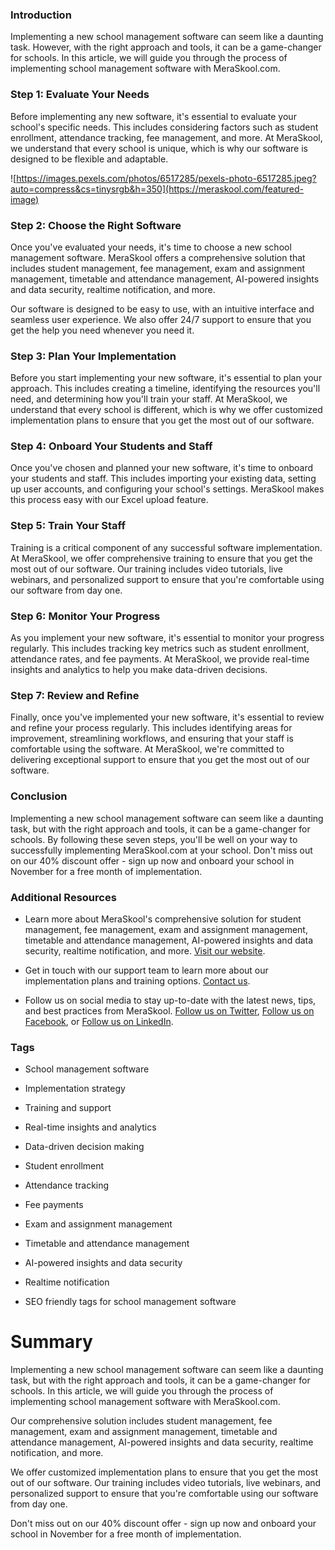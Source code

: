 ### Introduction

Implementing a new school management software can seem like a daunting task. However, with the right approach and tools, it can be a game-changer for schools. In this article, we will guide you through the process of implementing school management software with MeraSkool.com.

### Step 1: Evaluate Your Needs

Before implementing any new software, it's essential to evaluate your school's specific needs. This includes considering factors such as student enrollment, attendance tracking, fee management, and more. At MeraSkool, we understand that every school is unique, which is why our software is designed to be flexible and adaptable.


![https://images.pexels.com/photos/6517285/pexels-photo-6517285.jpeg?auto=compress&cs=tinysrgb&h=350](https://meraskool.com/featured-image)

### Step 2: Choose the Right Software

Once you've evaluated your needs, it's time to choose a new school management software. MeraSkool offers a comprehensive solution that includes student management, fee management, exam and assignment management, timetable and attendance management, AI-powered insights and data security, realtime notification, and more.

Our software is designed to be easy to use, with an intuitive interface and seamless user experience. We also offer 24/7 support to ensure that you get the help you need whenever you need it.

### Step 3: Plan Your Implementation

Before you start implementing your new software, it's essential to plan your approach. This includes creating a timeline, identifying the resources you'll need, and determining how you'll train your staff. At MeraSkool, we understand that every school is different, which is why we offer customized implementation plans to ensure that you get the most out of our software.

### Step 4: Onboard Your Students and Staff

Once you've chosen and planned your new software, it's time to onboard your students and staff. This includes importing your existing data, setting up user accounts, and configuring your school's settings. MeraSkool makes this process easy with our Excel upload feature.

### Step 5: Train Your Staff

Training is a critical component of any successful software implementation. At MeraSkool, we offer comprehensive training to ensure that you get the most out of our software. Our training includes video tutorials, live webinars, and personalized support to ensure that you're comfortable using our software from day one.

### Step 6: Monitor Your Progress

As you implement your new software, it's essential to monitor your progress regularly. This includes tracking key metrics such as student enrollment, attendance rates, and fee payments. At MeraSkool, we provide real-time insights and analytics to help you make data-driven decisions.

### Step 7: Review and Refine

Finally, once you've implemented your new software, it's essential to review and refine your process regularly. This includes identifying areas for improvement, streamlining workflows, and ensuring that your staff is comfortable using the software. At MeraSkool, we're committed to delivering exceptional support to ensure that you get the most out of our software.

### Conclusion

Implementing a new school management software can seem like a daunting task, but with the right approach and tools, it can be a game-changer for schools. By following these seven steps, you'll be well on your way to successfully implementing MeraSkool.com at your school. Don't miss out on our 40% discount offer - sign up now and onboard your school in November for a free month of implementation.

### Additional Resources

*   Learn more about MeraSkool's comprehensive solution for student management, fee management, exam and assignment management, timetable and attendance management, AI-powered insights and data security, realtime notification, and more. [Visit our website](https://meraskool.com).

*   Get in touch with our support team to learn more about our implementation plans and training options. [Contact us](https://meraskool.com/contact).

*   Follow us on social media to stay up-to-date with the latest news, tips, and best practices from MeraSkool. [Follow us on Twitter](https://twitter.com/meraskool), [Follow us on Facebook](https://facebook.com/meraskool), or [Follow us on LinkedIn](https://linkedin.com/meraskool).

### Tags

*   School management software

*   Implementation strategy

*   Training and support

*   Real-time insights and analytics

*   Data-driven decision making

*   Student enrollment

*   Attendance tracking

*   Fee payments

*   Exam and assignment management

*   Timetable and attendance management

*   AI-powered insights and data security

*   Realtime notification

*   SEO friendly tags for school management software

# Summary

Implementing a new school management software can seem like a daunting task, but with the right approach and tools, it can be a game-changer for schools. In this article, we will guide you through the process of implementing school management software with MeraSkool.com.

Our comprehensive solution includes student management, fee management, exam and assignment management, timetable and attendance management, AI-powered insights and data security, realtime notification, and more.

We offer customized implementation plans to ensure that you get the most out of our software. Our training includes video tutorials, live webinars, and personalized support to ensure that you're comfortable using our software from day one.

Don't miss out on our 40% discount offer - sign up now and onboard your school in November for a free month of implementation.

